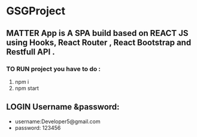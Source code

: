# GSGProject
<h2>MATTER App is A SPA build based on REACT JS using Hooks, React Router , React Bootstrap and Restfull API .
</h2>
<h3>TO RUN project you have to do : </h3>
<ol>
<li> npm i </li>
<li> npm start 
</li>
</ol>


<h2>LOGIN Username &password: </h2>
<ul>
<li>username:Developer5@gmail.com </li>
<li>password: 123456</li>
</ul>
